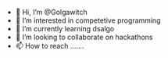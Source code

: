 - 👋 Hi, I’m @Golgawitch
- 👀 I’m interested in competetive programming
- 🌱 I’m currently learning dsalgo
- 💞️ I’m looking to collaborate on hackathons
- 📫 How to reach .......

<!---
Golgawitch/Golgawitch is a ✨ special ✨ repository because its `README.md` (this file) appears on your GitHub profile.
You can click the Preview link to take a look at your changes.
--->
